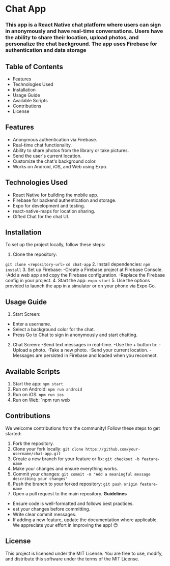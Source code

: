 # **Chat App**

### This app is a React Native chat platform where users can sign in anonymously and have real-time conversations. Users have the ability to share their location, upload photos, and personalize the chat background. The app uses Firebase for authentication and data storage

## **Table of Contents**
- Features
- Technologies Used
- Installation
- Usage Guide
- Available Scripts
- Contributions
- License

## **Features**
- Anonymous authentication via Firebase.
- Real-time chat functionality.
- Ability to share photos from the library or take pictures.
- Send the user's current location.
- Customize the chat's background color.
- Works on Android, iOS, and Web using Expo.

## **Technologies Used**
- React Native for building the mobile app.
- Firebase for backend authentication and storage.
- Expo for development and testing.
- react-native-maps for location sharing.
- Gifted Chat for the chat UI.

## **Installation**
To set up the project locally, follow these steps:

1. Clone the repository:

`git clone <repository-url>`
`cd chat-app`
2. Install dependencies:
`npm install`
3. Set up Firebase:
-Create a Firebase project at Firebase Console.
-Add a web app and copy the Firebase configuration.
-Replace the Firebase config in your project.
4. Start the app:
`expo start`
5. Use the options provided to launch the app in a simulator or on your phone via Expo Go.

## **Usage Guide**
1. Start Screen:
- Enter a username.
- Select a background color for the chat.
- Press Go to Chat to sign in anonymously and start chatting.
2. Chat Screen:
-Send text messages in real-time.
-Use the + button to:
-Upload a photo.
-Take a new photo.
-Send your current location.
-Messages are persisted in Firebase and loaded when you reconnect.

## **Available Scripts**
1. Start the app:
`npm start`
2. Run on Android:
`npm run android`
3. Run on iOS:
`npm run ios`
4. Run on Web:
`npm run web

## **Contributions**
We welcome contributions from the community! Follow these steps to get started:

1. Fork the repository.
2. Clone your fork locally:
`git clone https://github.com/your-username/chat-app.git`
3. Create a new branch for your feature or fix:
`git checkout -b feature-name`
4. Make your changes and ensure everything works.
5. Commit your changes:
`git commit -m "Add a meaningful message describing your changes"`
6. Push the branch to your forked repository:
`git push origin feature-name`
7. Open a pull request to the main repository.
**Guidelines**
- Ensure code is well-formatted and follows best practices.
- est your changes before committing.
- Write clear commit messages.
- If adding a new feature, update the documentation where applicable.
We appreciate your effort in improving the app! 😊

## **License**
This project is licensed under the MIT License.
You are free to use, modify, and distribute this software under the terms of the MIT License.